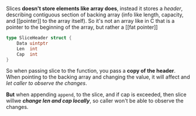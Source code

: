 Slices **doesn't store elements like array does**, instead it stores a *header*, describing contiguous section of backing array (info like length, capacity, and [[pointer]] to the array itself).
So it's not an array like in C that is a pointer to the beginning of the array, but rather a [[fat pointer]]
```go
type SliceHeader struct {
    Data uintptr
    Len  int
    Cap  int
}
```
So when passing slice to the function, you pass a **copy of the header**.
When pointing to the backing array and changing the value, it will affect and *let caller to observe the changes*.

**But** when appending `append`, to the slice, and if  cap is exceeded, then slice willwe ***change len and cap locally***, so caller won't be able to observe the changes.

